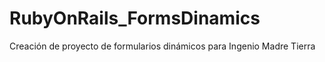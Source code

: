 # RubyOnRails_FormsDinamics
Creación de proyecto de formularios dinámicos para Ingenio Madre Tierra
